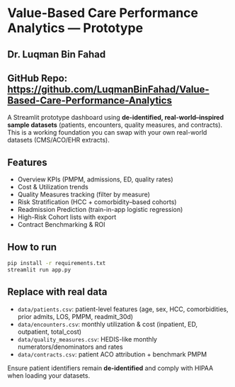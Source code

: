 # Value-Based Care Performance Analytics — Prototype
## Dr. Luqman Bin Fahad
## GitHub Repo: https://github.com/LuqmanBinFahad/Value-Based-Care-Performance-Analytics

A Streamlit prototype dashboard using **de-identified, real-world–inspired sample datasets** (patients, encounters, quality measures, and contracts). 
This is a working foundation you can swap with your own real-world datasets (CMS/ACO/EHR extracts).

## Features
- Overview KPIs (PMPM, admissions, ED, quality rates)
- Cost & Utilization trends
- Quality Measures tracking (filter by measure)
- Risk Stratification (HCC + comorbidity–based cohorts)
- Readmission Prediction (train-in-app logistic regression)
- High-Risk Cohort lists with export
- Contract Benchmarking & ROI

## How to run
```bash
pip install -r requirements.txt
streamlit run app.py
```

## Replace with real data
- `data/patients.csv`: patient-level features (age, sex, HCC, comorbidities, prior admits, LOS, PMPM, readmit_30d)
- `data/encounters.csv`: monthly utilization & cost (inpatient, ED, outpatient, total_cost)
- `data/quality_measures.csv`: HEDIS-like monthly numerators/denominators and rates
- `data/contracts.csv`: patient ACO attribution + benchmark PMPM

Ensure patient identifiers remain **de-identified** and comply with HIPAA when loading your datasets.
